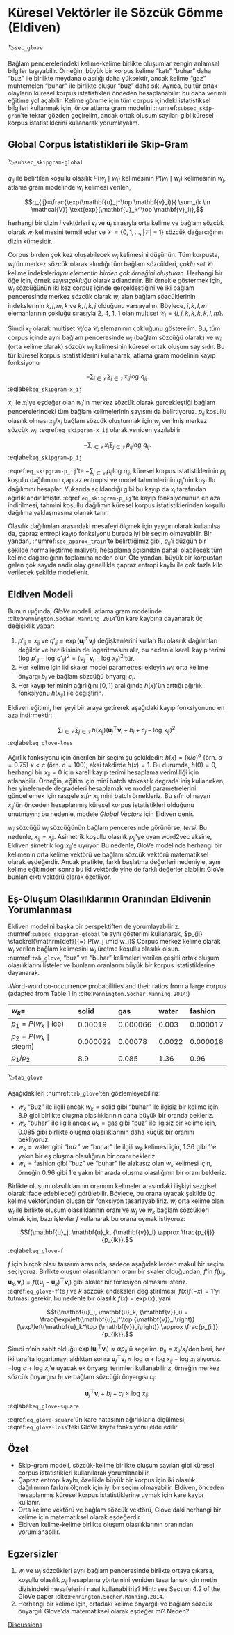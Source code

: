 # Küresel Vektörler ile Sözcük Gömme (Eldiven)
:label:`sec_glove`

Bağlam pencerelerindeki kelime-kelime birlikte oluşumlar zengin anlamsal bilgiler taşıyabilir. Örneğin, büyük bir korpus kelime “katı” “buhar” daha “buz” ile birlikte meydana olasılığı daha yüksektir, ancak kelime “gaz” muhtemelen “buhar” ile birlikte oluşur “buz” daha sık. Ayrıca, bu tür ortak olayların küresel korpus istatistikleri önceden hesaplanabilir: bu daha verimli eğitime yol açabilir. Kelime gömme için tüm corpus içindeki istatistiksel bilgileri kullanmak için, önce atlama gram modelini :numref:`subsec_skip-gram`'te tekrar gözden geçirelim, ancak ortak oluşum sayıları gibi küresel korpus istatistiklerini kullanarak yorumlayalım. 

## Global Corpus İstatistikleri ile Skip-Gram
:label:`subsec_skipgram-global`

$q_{ij}$ ile belirtilen koşullu olasılık $P(w_j\mid w_i)$ kelimesinin $P(w_j\mid w_i)$ kelimesinin $w_j$, atlama gram modelinde $w_i$ kelimesi verilen, 

$$q_{ij}=\frac{\exp(\mathbf{u}_j^\top \mathbf{v}_i)}{ \sum_{k \in \mathcal{V}} \text{exp}(\mathbf{u}_k^\top \mathbf{v}_i)},$$

herhangi bir dizin $i$ vektörleri $\mathbf{v}_i$ ve $\mathbf{u}_i$ sırasıyla orta kelime ve bağlam sözcük olarak $w_i$ kelimesini temsil eder ve $\mathcal{V} = \{0, 1, \ldots, |\mathcal{V}|-1\}$ sözcük dağarcığının dizin kümesidir. 

Corpus birden çok kez oluşabilecek $w_i$ kelimesini düşünün. Tüm korpusta, $w_i$'ün merkez sözcük olarak alındığı tüm bağlam sözcükleri, *çoklu set* $\mathcal{C}_i$ kelime indeksleri*aynı elementin birden çok örneğini oluşturan*. Herhangi bir öğe için, örnek sayısı*çokluğu* olarak adlandırılır. Bir örnekle göstermek için, $w_i$ sözcüğünün iki kez corpus içinde gerçekleştiğini ve iki bağlam penceresinde merkez sözcük olarak $w_i$ alan bağlam sözcüklerinin indekslerinin $k, j, m, k$ ve $k, l, k, j$ olduğunu varsayalım. Böylece, $j, k, l, m$ elemanlarının çokluğu sırasıyla 2, 4, 1, 1 olan multiset $\mathcal{C}_i = \{j, j, k, k, k, k, l, m\}$. 

Şimdi $x_{ij}$ olarak multiset $\mathcal{C}_i$'da $\mathcal{C}_i$ elemanının çokluğunu gösterelim. Bu, tüm corpus içinde aynı bağlam penceresinde $w_j$ (bağlam sözcüğü olarak) ve $w_i$ (orta kelime olarak) sözcük $w_i$ kelimesinin küresel ortak oluşum sayısıdır. Bu tür küresel korpus istatistiklerini kullanarak, atlama gram modelinin kayıp fonksiyonu 

$$-\sum_{i\in\mathcal{V}}\sum_{j\in\mathcal{V}} x_{ij} \log\,q_{ij}.$$
:eqlabel:`eq_skipgram-x_ij`

$x_i$ ile $x_i$'ye eşdeğer olan $w_i$'in merkez sözcük olarak gerçekleştiği bağlam pencerelerindeki tüm bağlam kelimelerinin sayısını da belirtiyoruz. $p_{ij}$ koşullu olasılık olması $x_{ij}/x_i$ bağlam sözcük oluşturmak için $w_j$ verilmiş merkez sözcük $w_i$, :eqref:`eq_skipgram-x_ij` olarak yeniden yazılabilir 

$$-\sum_{i\in\mathcal{V}} x_i \sum_{j\in\mathcal{V}} p_{ij} \log\,q_{ij}.$$
:eqlabel:`eq_skipgram-p_ij`

:eqref:`eq_skipgram-p_ij`'te $-\sum_{j\in\mathcal{V}} p_{ij} \log\,q_{ij}$, küresel korpus istatistiklerinin $p_{ij}$ koşullu dağılımının çapraz entropisi ve model tahminlerinin $q_{ij}$'nin koşullu dağılımını hesaplar. Yukarıda açıklandığı gibi bu kayıp da $x_i$ tarafından ağırlıklandırılmıştır. :eqref:`eq_skipgram-p_ij`'te kayıp fonksiyonunun en aza indirilmesi, tahmini koşullu dağılımın küresel korpus istatistiklerinden koşullu dağılıma yaklaşmasına olanak tanır. 

Olasılık dağılımları arasındaki mesafeyi ölçmek için yaygın olarak kullanılsa da, çapraz entropi kayıp fonksiyonu burada iyi bir seçim olmayabilir. Bir yandan, :numref:`sec_approx_train`'te belirttiğimiz gibi, $q_{ij}$'i düzgün bir şekilde normalleştirme maliyeti, hesaplama açısından pahalı olabilecek tüm kelime dağarcığının toplamına neden olur. Öte yandan, büyük bir korpustan gelen çok sayıda nadir olay genellikle çapraz entropi kaybı ile çok fazla kilo verilecek şekilde modellenir. 

## Eldiven Modeli

Bunun ışığında, *GloVe* modeli, atlama gram modelinde :cite:`Pennington.Socher.Manning.2014`'ün kare kaybına dayanarak üç değişiklik yapar: 

1. $p'_{ij}=x_{ij}$ ve $q'_{ij}=\exp(\mathbf{u}_j^\top \mathbf{v}_i)$ değişkenlerini kullan 
Bu olasılık dağılımları değildir ve her ikisinin de logaritmasını alır, bu nedenle kareli kayıp terimi $\left(\log\,p'_{ij} - \log\,q'_{ij}\right)^2 = \left(\mathbf{u}_j^\top \mathbf{v}_i - \log\,x_{ij}\right)^2$'tür.
2. Her kelime için iki skaler model parametresi ekleyin $w_i$: orta kelime önyargı $b_i$ ve bağlam sözcüğü önyargı $c_i$.
3. Her kayıp teriminin ağırlığını $[0, 1]$ aralığında $h(x)$'ün arttığı ağırlık fonksiyonu $h(x_{ij})$ ile değiştirin.

Eldiven eğitimi, her şeyi bir araya getirerek aşağıdaki kayıp fonksiyonunu en aza indirmektir: 

$$\sum_{i\in\mathcal{V}} \sum_{j\in\mathcal{V}} h(x_{ij}) \left(\mathbf{u}_j^\top \mathbf{v}_i + b_i + c_j - \log\,x_{ij}\right)^2.$$
:eqlabel:`eq_glove-loss`

Ağırlık fonksiyonu için önerilen bir seçim şu şekildedir: $h(x) = (x/c) ^\alpha$ (örn. $\alpha = 0.75$) $x < c$ (örn. $c = 100$); aksi takdirde $h(x) = 1$. Bu durumda, $h(0)=0$, herhangi bir $x_{ij}=0$ için kareli kayıp terimi hesaplama verimliliği için atlanabilir. Örneğin, eğitim için mini batch stokastik degrade iniş kullanırken, her yinelemede degradeleri hesaplamak ve model parametrelerini güncellemek için rasgele *sıfır* $x_{ij}$ mini batch örnekleriz. Bu sıfır olmayan $x_{ij}$'ün önceden hesaplanmış küresel korpus istatistikleri olduğunu unutmayın; bu nedenle, modele *Global Vectors* için Eldiven denir. 

$w_i$ sözcüğü $w_j$ sözcüğünün bağlam penceresinde görünürse, *tersi*. Bu nedenle, $x_{ij}=x_{ji}$. Asimetrik koşullu olasılık $p_{ij}$'ye uyan word2vec aksine, Eldiven simetrik $\log \, x_{ij}$'e uyuyor. Bu nedenle, GloVe modelinde herhangi bir kelimenin orta kelime vektörü ve bağlam sözcük vektörü matematiksel olarak eşdeğerdir. Ancak pratikte, farklı başlatma değerleri nedeniyle, aynı kelime eğitimden sonra bu iki vektörde yine de farklı değerler alabilir: GloVe bunları çıktı vektörü olarak özetliyor. 

## Eş-Oluşum Olasılıklarının Oranından Eldivenin Yorumlanması

Eldiven modelini başka bir perspektiften de yorumlayabiliriz. :numref:`subsec_skipgram-global`'te aynı gösterimi kullanarak, $p_{ij} \stackrel{\mathrm{def}}{=} P(w_j \mid w_i)$ Corpus merkez kelime olarak $w_i$ verilen bağlam kelimesini $w_j$ üretme koşullu olasılık olsun. :numref:`tab_glove`, “buz” ve “buhar” kelimeleri verilen çeşitli ortak oluşum olasılıklarını listeler ve bunların oranlarını büyük bir korpus istatistiklerine dayanarak. 

:Word-word co-occurrence probabilities and their ratios from a large corpus (adapted from Table 1 in :cite:`Pennington.Socher.Manning.2014`:) 

|$w_k$=|solid|gas|water|fashion|
|:--|:-|:-|:-|:-|
|$p_1=P(w_k\mid \text{ice})$|0.00019|0.000066|0.003|0.000017|
|$p_2=P(w_k\mid\text{steam})$|0.000022|0.00078|0.0022|0.000018|
|$p_1/p_2$|8.9|0.085|1.36|0.96|
:label:`tab_glove`

Aşağıdakileri :numref:`tab_glove`'ten gözlemleyebiliriz: 

* $w_k$ “Buz” ile ilgili ancak $w_k=\text{solid}$ gibi “buhar” ile ilgisiz bir kelime için, 8.9 gibi birlikte oluşma olasılıklarının daha büyük bir oranda bekleriz.
* $w_k$ “buhar” ile ilgili ancak $w_k=\text{gas}$ gibi “buz” ile ilgisiz bir kelime için, 0.085 gibi birlikte oluşma olasılıklarının daha küçük bir oranını bekliyoruz.
* $w_k=\text{water}$ gibi “buz” ve “buhar” ile ilgili $w_k$ kelimesi için, 1.36 gibi 1'e yakın bir eş oluşma olasılığının bir oranı bekleriz.
* $w_k=\text{fashion}$ gibi “buz” ve “buhar” ile alakasız olan $w_k$ kelimesi için, örneğin 0.96 gibi 1'e yakın bir arada oluşma olasılığının bir oranı bekleriz.

Birlikte oluşum olasılıklarının oranının kelimeler arasındaki ilişkiyi sezgisel olarak ifade edebileceği görülebilir. Böylece, bu orana uyacak şekilde üç kelime vektöründen oluşan bir fonksiyon tasarlayabiliriz. $w_i$ orta kelime olan $w_i$ ile birlikte oluşum olasılıklarının oranı ve $w_j$ ve $w_k$ bağlam sözcükleri olmak için, bazı işlevler $f$ kullanarak bu orana uymak istiyoruz: 

$$f(\mathbf{u}_j, \mathbf{u}_k, {\mathbf{v}}_i) \approx \frac{p_{ij}}{p_{ik}}.$$
:eqlabel:`eq_glove-f`

$f$ için birçok olası tasarım arasında, sadece aşağıdakilerden makul bir seçim seçiyoruz. Birlikte oluşum olasılıklarının oranı bir skaler olduğundan, $f$'in $f(\mathbf{u}_j, \mathbf{u}_k, {\mathbf{v}}_i) = f\left((\mathbf{u}_j - \mathbf{u}_k)^\top {\mathbf{v}}_i\right)$ gibi skaler bir fonksiyon olmasını isteriz. :eqref:`eq_glove-f`'te $j$ ve $k$ sözcük endeksleri değiştirilmesi, $f(x)f(-x)=1$'yi tutması gerekir, bu nedenle bir olasılık $f(x)=\exp(x)$, yani  

$$f(\mathbf{u}_j, \mathbf{u}_k, {\mathbf{v}}_i) = \frac{\exp\left(\mathbf{u}_j^\top {\mathbf{v}}_i\right)}{\exp\left(\mathbf{u}_k^\top {\mathbf{v}}_i\right)} \approx \frac{p_{ij}}{p_{ik}}.$$

Şimdi $\alpha$'nin sabit olduğu $\exp\left(\mathbf{u}_j^\top {\mathbf{v}}_i\right) \approx \alpha p_{ij}$'ü seçelim. $p_{ij}=x_{ij}/x_i$'den beri, her iki tarafta logaritmayı aldıktan sonra $\mathbf{u}_j^\top {\mathbf{v}}_i \approx \log\,\alpha + \log\,x_{ij} - \log\,x_i$ alıyoruz. $- \log\, \alpha + \log\, x_i$'e uyacak ek önyargı terimleri kullanabiliriz, örneğin merkez sözcük önyargısı $b_i$ ve bağlam sözcüğü önyargısı $c_j$: 

$$\mathbf{u}_j^\top \mathbf{v}_i + b_i + c_j \approx \log\, x_{ij}.$$
:eqlabel:`eq_glove-square`

:eqref:`eq_glove-square`'ün kare hatasının ağırlıklarla ölçülmesi, :eqref:`eq_glove-loss`'teki GloVe kaybı fonksiyonu elde edilir. 

## Özet

* Skip-gram modeli, sözcük-kelime birlikte oluşum sayıları gibi küresel corpus istatistikleri kullanılarak yorumlanabilir.
* Çapraz entropi kaybı, özellikle büyük bir korpus için iki olasılık dağılımının farkını ölçmek için iyi bir seçim olmayabilir. Eldiven, önceden hesaplanmış küresel korpus istatistiklerine uymak için kare kaybı kullanır.
* Orta kelime vektörü ve bağlam sözcük vektörü, Glove'daki herhangi bir kelime için matematiksel olarak eşdeğerdir.
* Eldiven kelime-kelime birlikte oluşum olasılıklarının oranından yorumlanabilir.

## Egzersizler

1. $w_i$ ve $w_j$ sözcükleri aynı bağlam penceresinde birlikte ortaya çıkarsa, koşullu olasılık $p_{ij}$ hesaplama yöntemini yeniden tasarlamak için metin dizisindeki mesafelerini nasıl kullanabiliriz? Hint: see Section 4.2 of the GloVe paper :cite:`Pennington.Socher.Manning.2014`.
1. Herhangi bir kelime için, ortadaki kelime önyargılı ve bağlam sözcük önyargılı Glove'da matematiksel olarak eşdeğer mi? Neden?

[Discussions](https://discuss.d2l.ai/t/385)
